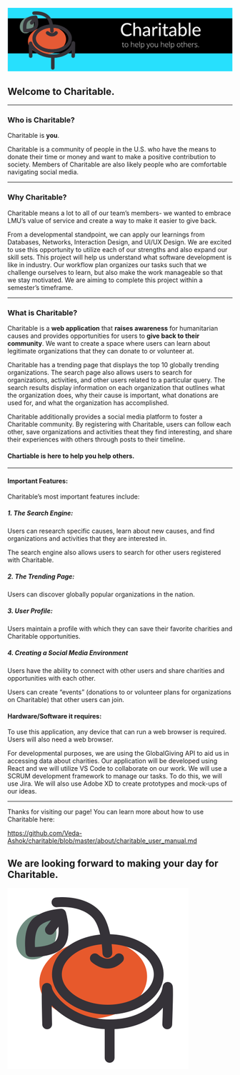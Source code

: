 ![Logo](./Images/CharitableReadmeBanner.png)

## Welcome to Charitable.

---

### Who is Charitable?

Charitable is **you**.

Charitable is a community of people in the U.S. who have the means to donate their time or money and want to make a positive contribution to society. Members of Charitable are also likely people who are comfortable navigating social media.

---

### Why Charitable?

Charitable means a lot to all of our team’s members- we wanted to embrace LMU’s value of service and create a way to make it easier to give back.

From a developmental standpoint, we can apply our learnings from Databases, Networks, Interaction Design, and UI/UX Design. We are excited to use this opportunity to utilize each of our strengths and also expand our skill sets. This project will help us understand what software development is like in industry. Our workflow plan organizes our tasks such that we challenge ourselves to learn, but also make the work manageable so that we stay motivated. We are aiming to complete this project within a semester’s timeframe.

---

### What is Charitable?

Charitable is a **web application** that **raises awareness** for humanitarian causes and provides opportunities for users to **give back to their community**. We want to create a space where users can learn about legitimate organizations that they can donate to or volunteer at.

Charitable has a trending page that displays the top 10 globally trending organizations. The search page also allows users to search for organizations, activities, and other users related to a particular query. The search results display information on each organization that outlines what the organization does, why their cause is important, what donations are used for, and what the organization has accomplished.

Charitable additionally provides a social media platform to foster a Charitable community. By registering with Charitable, users can follow each other, save organizations and activities theat they find interesting, and share their experiences with others through posts to their timeline.

#### Chartiable is here to help you help others.

---

#### Important Features:

Charitable’s most important features include:

##### 1. The Search Engine:

Users can research specific causes, learn about new causes, and find organizations and activities that they are interested in.

The search engine also allows users to search for other users registered with Charitable.

##### 2. The Trending Page:

Users can discover globally popular organizations in the nation.

##### 3. User Profile:

Users maintain a profile with which they can save their favorite charities and Charitable opportunities.

##### 4. Creating a Social Media Environment

Users have the ability to connect with other users and share charities and opportunities with each other.

Users can create “events” (donations to or volunteer plans for organizations on Charitable) that other users can join.

#### Hardware/Software it requires:

To use this application, any device that can run a web browser is required. Users will also need a web browser.

For developmental purposes, we are using the GlobalGiving API to aid us in accessing data about charities. Our application will be developed using React and we will utilize VS Code to collaborate on our work. We will use a SCRUM development framework to manage our tasks. To do this, we will use Jira. We will also use Adobe XD to create prototypes and mock-ups of our ideas.

---

Thanks for visiting our page! You can learn more about how to use Charitable here:

https://github.com/Veda-Ashok/charitable/blob/master/about/charitable_user_manual.md

## We are looking forward to making your day for Charitable.

![Logo](../public/media/Logo.svg)
